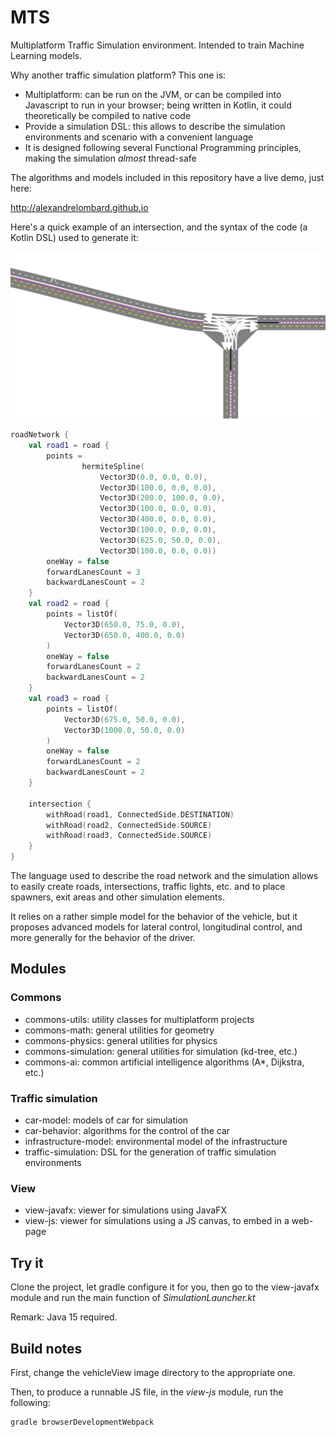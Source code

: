 # MTS

Multiplatform Traffic Simulation environment. Intended to train Machine Learning models.

Why another traffic simulation platform?
This one is:
- Multiplatform: can be run on the JVM, or can be compiled into Javascript to run in your browser; being written in Kotlin,
  it could theoretically be compiled to native code
- Provide a simulation DSL: this allows to describe the simulation environments and scenario with a convenient language
- It is designed following several Functional Programming principles, making the simulation *almost* thread-safe

The algorithms and models included in this repository have a live demo, just here:

http://alexandrelombard.github.io

Here's a quick example of an intersection, and the syntax of the code (a Kotlin DSL) used to generate it:

![Simulator screenshot](https://raw.githubusercontent.com/alexandrelombard/multiplatform-traffic-simulation/master/images/img.png)

```kotlin
roadNetwork {
    val road1 = road {
        points =
                hermiteSpline(
                    Vector3D(0.0, 0.0, 0.0),
                    Vector3D(100.0, 0.0, 0.0),
                    Vector3D(200.0, 100.0, 0.0),
                    Vector3D(100.0, 0.0, 0.0),
                    Vector3D(400.0, 0.0, 0.0),
                    Vector3D(100.0, 0.0, 0.0),
                    Vector3D(625.0, 50.0, 0.0),
                    Vector3D(100.0, 0.0, 0.0))
        oneWay = false
        forwardLanesCount = 3
        backwardLanesCount = 2
    }
    val road2 = road {
        points = listOf(
            Vector3D(650.0, 75.0, 0.0),
            Vector3D(650.0, 400.0, 0.0)
        )
        oneWay = false
        forwardLanesCount = 2
        backwardLanesCount = 2
    }
    val road3 = road {
        points = listOf(
            Vector3D(675.0, 50.0, 0.0),
            Vector3D(1000.0, 50.0, 0.0)
        )
        oneWay = false
        forwardLanesCount = 2
        backwardLanesCount = 2
    }

    intersection {
        withRoad(road1, ConnectedSide.DESTINATION)
        withRoad(road2, ConnectedSide.SOURCE)
        withRoad(road3, ConnectedSide.SOURCE)
    }
}
```

The language used to describe the road network and the simulation allows to easily create roads, intersections,
traffic lights, etc. and to place spawners, exit areas and other simulation elements.

It relies on a rather simple model for the behavior of the vehicle, but it proposes advanced models for lateral control,
longitudinal control, and more generally for the behavior of the driver.

## Modules

### Commons

- commons-utils: utility classes for multiplatform projects
- commons-math: general utilities for geometry
- commons-physics: general utilities for physics
- commons-simulation: general utilities for simulation (kd-tree, etc.)
- commons-ai: common artificial intelligence algorithms (A*, Dijkstra, etc.)

### Traffic simulation

- car-model: models of car for simulation
- car-behavior: algorithms for the control of the car
- infrastructure-model: environmental model of the infrastructure
- traffic-simulation: DSL for the generation of traffic simulation environments

### View

- view-javafx: viewer for simulations using JavaFX
- view-js: viewer for simulations using a JS canvas, to embed in a web-page

## Try it

Clone the project, let gradle configure it for you, then go to the view-javafx module and run the main function of
_SimulationLauncher.kt_

Remark: Java 15 required.

## Build notes

First, change the vehicleView image directory to the appropriate one.

Then, to produce a runnable JS file, in the *view-js* module, run the following:

```
gradle browserDevelopmentWebpack
```
